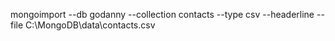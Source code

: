mongoimport --db godanny --collection contacts --type csv --headerline --file C:\MongoDB\data\contacts.csv